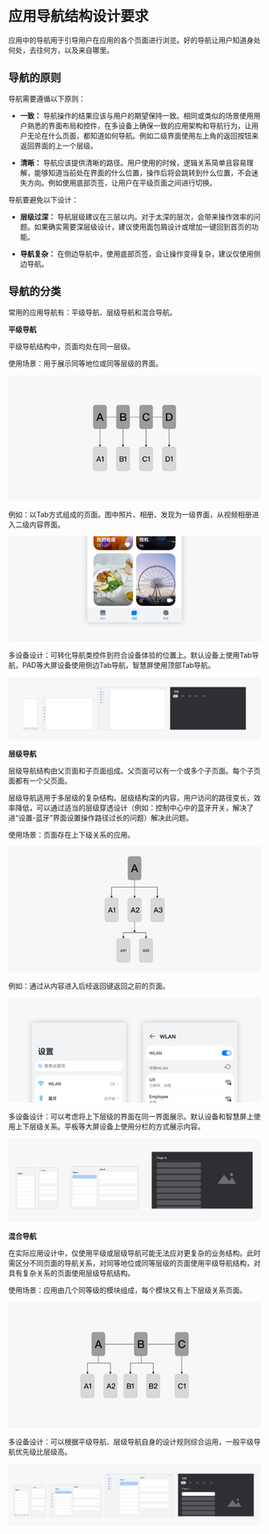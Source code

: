 # 应用导航结构设计要求


应用中的导航用于引导用户在应用的各个页面进行浏览。好的导航让用户知道身处何处，去往何方，以及来自哪里。


## 导航的原则

导航需要遵循以下原则：

- **一致：** 导航操作的结果应该与用户的期望保持一致。相同或类似的场景使用用户熟悉的界面布局和控件，在多设备上确保一致的应用架构和导航行为，让用户无论在什么页面，都知道如何导航。例如二级界面使用左上角的返回按钮来返回界面的上一个层级。

- **清晰：** 导航应该提供清晰的路径。用户使用的时候，逻辑关系简单且容易理解，能够知道当前处在界面的什么位置，操作后将会跳转到什么位置，不会迷失方向。例如使用底部页签，让用户在平级页面之间进行切换。

导航要避免以下设计：

- **层级过深：** 导航层级建议在三层以内。对于太深的层次，会带来操作效率的问题。如果确实需要深层级设计，建议使用面包屑设计或增加一键回到首页的功能。

- **导航复杂：** 在侧边导航中，使用底部页签，会让操作变得复杂，建议仅使用侧边导航。


## 导航的分类

常用的应用导航有：平级导航、层级导航和混合导航。

**平级导航**

平级导航结构中，页面均处在同一层级。

使用场景：用于展示同等地位或同等层级的界面。

![zh-cn_image_0000001224053150](figures/zh-cn_image_0000001224053150.jpg)

例如：以Tab方式组成的页面。图中照片、相册、发现为一级界面，从视频相册进入二级内容界面。

![一多-2-2](figures/一多-2-2.png)

多设备设计：可转化导航类控件到符合设备体验的位置上。默认设备上使用Tab导航，PAD等大屏设备使用侧边Tab导航，智慧屏使用顶部Tab导航。

![一多-2-3](figures/一多-2-3.png)

**层级导航**

层级导航结构由父页面和子页面组成。父页面可以有一个或多个子页面。每个子页面都有一个父页面。

层级导航适用于多层级的复杂结构。层级结构深的内容，用户访问的路径变长，效率降低，可以通过适当的层级穿透设计（例如：控制中心中的蓝牙开关，解决了进“设置-蓝牙”界面设置操作路径过长的问题）解决此问题。

使用场景：页面存在上下级关系的应用。

![zh-cn_image_0000001224173138](figures/zh-cn_image_0000001224173138.jpg)

例如：通过从内容进入后经返回键返回之前的页面。

![一多-2-5](figures/一多-2-5.png)

多设备设计：可以考虑将上下层级的界面在同一界面展示。默认设备和智慧屏上使用上下层级关系。平板等大屏设备上使用分栏的方式展示内容。

![一多-2-6](figures/一多-2-6.png)

**混合导航**

在实际应用设计中，仅使用平级或层级导航可能无法应对更复杂的业务结构。此时需区分不同页面的导航关系，对同等地位或同等层级的页面使用平级导航结构，对具有复杂关系的页面使用层级导航结构。

使用场景：应用由几个同等级的模块组成，每个模块又有上下层级关系页面。

![zh-cn_image_0000001268653317](figures/zh-cn_image_0000001268653317.jpg)

多设备设计：可以根据平级导航、层级导航自身的设计规则综合运用，一般平级导航优先级比层级高。

![混合导航](figures/混合导航.png)

